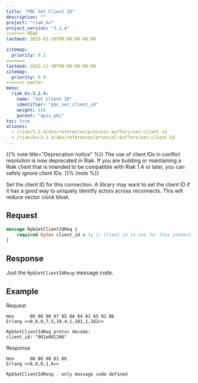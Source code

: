 ```yaml
---
title: "PBC Set Client ID"
description: ""
project: "riak_kv"
project_version: "3.2.4"
<<<<<<< HEAD
lastmod: 2025-01-26T00:00:00-00:00

sitemap:
  priority: 0.2
=======
lastmod: 2022-12-30T00:00:00-00:00
sitemap:
  priority: 0.9
>>>>>>> master
menu:
  riak_kv-3.2.4:
    name: "Set Client ID"
    identifier: "pbc_set_client_id"
    weight: 126
    parent: "apis_pbc"
toc: true
aliases:
  - /riak/3.2.4/dev/references/protocol-buffers/set-client-id
  - /riak/kv/3.2.4/dev/references/protocol-buffers/set-client-id
---
```


{{% note title="Deprecation notice" %}}
The use of client IDs in conflict resolution is now deprecated in Riak. If you
are building or maintaining a Riak client that is intended to be compatible
with Riak 1.4 or later, you can safely ignore client IDs.
{{% /note %}}

Set the client ID for this connection. A library may want to set the
client ID if it has a good way to uniquely identify actors across
reconnects. This will reduce vector clock bloat.

## Request

```protobuf
message RpbSetClientIdReq {
    required bytes client_id = 1; // Client id to use for this connection
}
```

## Response

Just the `RpbSetClientIdResp` message code.

## Example

Request

```
Hex      00 00 00 07 05 0A 04 01 65 01 B6
Erlang <<0,0,0,7,5,10,4,1,101,1,182>>

RpbSetClientIdReq protoc decode:
client_id: "001e001266"

```

Response

```
Hex      00 00 00 01 06
Erlang <<0,0,0,1,6>>

RpbSetClientIdResp - only message code defined
```

